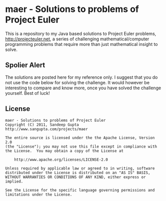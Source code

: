 maer - Solutions to problems of Project Euler
=============================================

This is a repository to my Java based solutions to Project Euler problems, http://projecteuler.net, a series of challenging mathematical/computer programming problems that require more than just mathematical insight to solve.

Spolier Alert
-------------
The solutions are posted here for my reference only. I suggest that you do not use the code below for solving the challenge. It would however be interesting to compare and know more, once you have solved the challenge yourself. Best of luck!

License
-------

    maer - Solutions to problems of Project Euler
    Copyright (C) 2011, Sandeep Gupta
    http://www.sangupta.com/projects/maer
    
    The entire source is licensed under the the Apache License, Version 2.0
    (the "License"); you may not use this file except in compliance with
    the License.  You may obtain a copy of the License at
    
        http://www.apache.org/licenses/LICENSE-2.0
    
    Unless required by applicable law or agreed to in writing, software
    distributed under the License is distributed on an "AS IS" BASIS,
    WITHOUT WARRANTIES OR CONDITIONS OF ANY KIND, either express or implied.
    
    See the License for the specific language governing permissions and
    limitations under the License.
